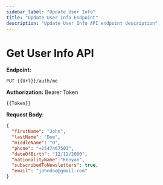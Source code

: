 ```yaml
---
sidebar_label: "Update User Info"
title: "Update User Info Endpoint"
description: "Update User Info API endpoint description"
---
```


# Get User Info API

**Endpoint:**

```
PUT {{Url}}/auth/me
```

**Authorization:** Bearer Token

```
{{Token}}
```

**Request Body**:

```json
{
  "firstName": "John",
  "lastName": "Doe",
  "middleName": "O",
  "phone": "+2547467503",
  "dateOfBirth": "12/12/2000",
  "nationalityName":"Kenyan",
  "subscribedToNewsletters": true,
  "email": "johndoe@gmail.com"
}
```
